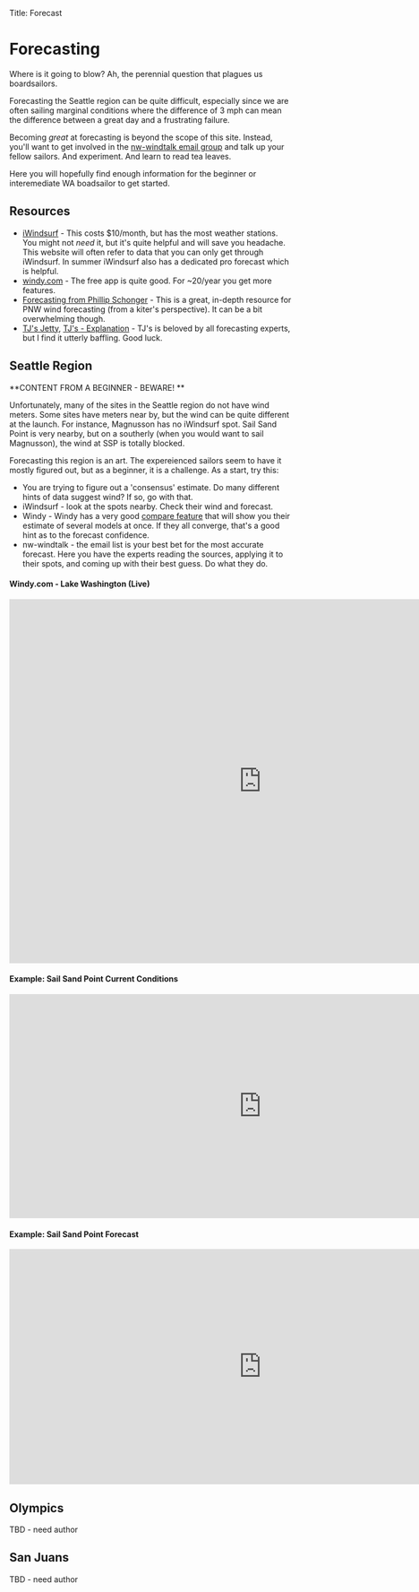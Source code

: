Title: Forecast

# Forecasting

Where is it going to blow? Ah, the perennial question that plagues us boardsailors.

Forecasting the Seattle region can be quite difficult, especially since we
are often sailing marginal conditions where the difference of 3 mph can mean
the difference between a great day and a frustrating failure.

Becoming _great_ at forecasting is beyond the scope of this site. Instead, you'll
want to get involved in the [nw-windtalk email group](https://groups.io/g/nw-windtalk)
and talk up your fellow sailors. And experiment. And learn to read tea leaves.

Here you will hopefully find enough information for the beginner or interemediate WA
boadsailor to get started.

## Resources

- [iWindsurf](iwindsurf.com) - This costs $10/month, but has the most weather stations.
  You might not _need_ it, but it's quite helpful and will save you headache.
  This website will often refer to data that you can only get through iWindsurf.
  In summer iWindsurf also has a dedicated pro forecast which is helpful.
- [windy.com](windy.com) - The free app is quite good. For ~20/year you get more features.
- [Forecasting from Phillip Schonger](https://m.facebook.com/notes/northwest-kiteboarders/wind-forecasting-guide-to-keep-you-riding-and-stay-stoked-in-the-pacific-northwe/269856384324947/?wtsid=rdr_0zqxM5hUHhRnCQKeG) - This is a great, in-depth resource for PNW wind forecasting (from a kiter's perspective). It can be a bit overwhelming though. 
- [TJ's Jetty](http://wxtofly.net/loopallbasic.html?param=tenmwind&region=PNW&grid=d2), [TJ's - Explanation](https://pskite.org/wiki/tiki-index.php?page=TJs_forecast) - TJ's is beloved by all forecasting experts, but I find it utterly baffling. Good luck.

## Seattle Region

**CONTENT FROM A BEGINNER - BEWARE! **

Unfortunately, many of the sites in the Seattle region do not have wind meters.
Some sites have meters near by, but the wind can be quite different at the launch.
For instance, Magnusson has no iWindsurf spot. Sail Sand Point is very nearby, but
on a southerly (when you would want to sail Magnusson), the wind at SSP is totally blocked.

Forecasting this region is an art. The expereienced sailors seem to have it mostly figured
out, but as a beginner, it is a challenge. As a start, try this:

- You are trying to figure out a 'consensus' estimate. Do many different hints of data
  suggest wind? If so, go with that.
- iWindsurf - look at the spots nearby. Check their wind and forecast.
- Windy - Windy has a very good [compare feature](https://community.windy.com/topic/9427/how-to-use-the-compare-feature)
  that will show you their estimate of several models at once. If they all converge, that's
  a good hint as to the forecast confidence.
- nw-windtalk - the email list is your best bet for the most accurate forecast. Here you
  have the experts reading the sources, applying it to their spots, and coming up with their
  best guess. Do what they do.

#### Windy.com - Lake Washington (Live)

<iframe width="900" height="650" src="https://embed.windy.com/embed2.html?lat=47.582&lon=-122.230&detailLat=47.665&detailLon=-122.260&width=650&height=650&zoom=10&level=surface&overlay=wind&product=ecmwf&menu=&message=&marker=&calendar=now&pressure=&type=map&location=coordinates&detail=true&metricWind=default&metricTemp=default&radarRange=-1" frameborder="0"></iframe>

#### Example: Sail Sand Point Current Conditions

<iframe align="top" src="https://widgets.iwindsurf.com/widgets/web/currentConditions?spot_id=116695&amp;units_wind=mph&amp;units_temp=F&amp;width=900&amp;height=400&amp;include_fx=false&amp;color=163770&amp;name=Sail Sand Point&amp;activity=Windsurf&amp;app=iwindsurf" width="900" height="400" frameborder="0" scrolling="no" allowtransparency="no" class="mb-3"></iframe>

#### Example: Sail Sand Point Forecast

<iframe align="top" src="https://widgets.iwindsurf.com/widgets/web/modelTable?spot_id=116695&amp;units_wind=mph&amp;units_temp=F&amp;type=daily&amp;width=900&amp;height=420&amp;color=163770&amp;name=Sail Sand Point&amp;activity=Windsurf&amp;app=iwindsurf" width="900" height="420" frameborder="0" scrolling="no" allowtransparency="no" class="mb-3"></iframe>

## Olympics

TBD - need author

## San Juans

TBD - need author
